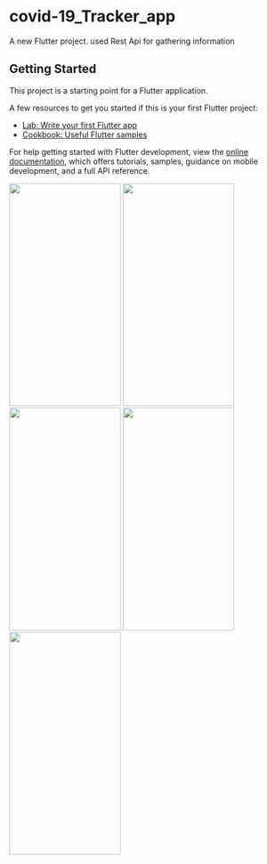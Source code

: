 # covid-19_Tracker_app

A new Flutter project.
used Rest Api for gathering information

## Getting Started

This project is a starting point for a Flutter application.

A few resources to get you started if this is your first Flutter project:

- [Lab: Write your first Flutter app](https://docs.flutter.dev/get-started/codelab)
- [Cookbook: Useful Flutter samples](https://docs.flutter.dev/cookbook)

For help getting started with Flutter development, view the
[online documentation](https://docs.flutter.dev/), which offers tutorials,
samples, guidance on mobile development, and a full API reference.

<div class="photo-gallery">
    <img src="https://github.com/gauravkakad1/Flutter-Covid-19-Tracker-App/assets/120310412/08369b1f-fe8f-4e2c-984f-47eeaa2ad376" style="width:200px; height:400px;">
    <img src="https://github.com/gauravkakad1/Flutter-Covid-19-Tracker-App/assets/120310412/6e2c7b4e-ca26-40e0-9499-304dc93ac49a" style="width:200px; height:400px;">
    <img src="https://github.com/gauravkakad1/Flutter-Covid-19-Tracker-App/assets/120310412/f8204031-2d95-4bc6-b755-3a27f66906fb" style="width:200px; height:400px;">
  <img src="https://github.com/gauravkakad1/Flutter-Covid-19-Tracker-App/assets/120310412/00cba823-defa-4746-aaf9-1c951345731a" style="width:200px; 
height:400px;">
  <img src="https://github.com/gauravkakad1/Flutter-Covid-19-Tracker-App/assets/120310412/9c0d8225-bf36-4ffd-8f6e-7a9b06ce97a6" style="width:200px; 
height:400px;">


</div>
